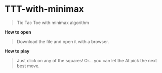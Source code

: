 # TTT-with-minimax
>Tic Tac Toe with minimax algorithm

**How to open**
>Download the file and open it with a browser.

**How to play**
>Just click on any of the squares!
>Or... you can let the AI pick the next best move.

